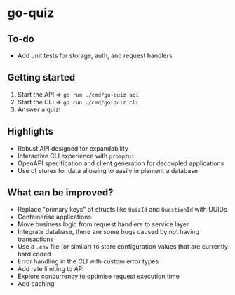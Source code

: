 # go-quiz

## To-do
* Add unit tests for storage, auth, and request handlers

## Getting started
1. Start the API => `go run ./cmd/go-quiz api`
2. Start the CLI => `go run ./cmd/go-quiz cli`
3. Answer a quiz!

## Highlights
* Robust API designed for expandability
* Interactive CLI experience with `promptui`
* OpenAPI specification and client generation for decoupled applications
* Use of stores for data allowing to easily implement a database

## What can be improved?
* Replace "primary keys" of structs like `QuizId` and `QuestionId` with UUIDs
* Containerise applications
* Move business logic from request handlers to service layer
* Integrate database, there are some bugs caused by not having transactions
* Use a `.env` file (or similar) to store configuration values that are currently hard coded
* Error handling in the CLI with custom error types
* Add rate limiting to API
* Explore concurrency to optimise request execution time
* Add caching